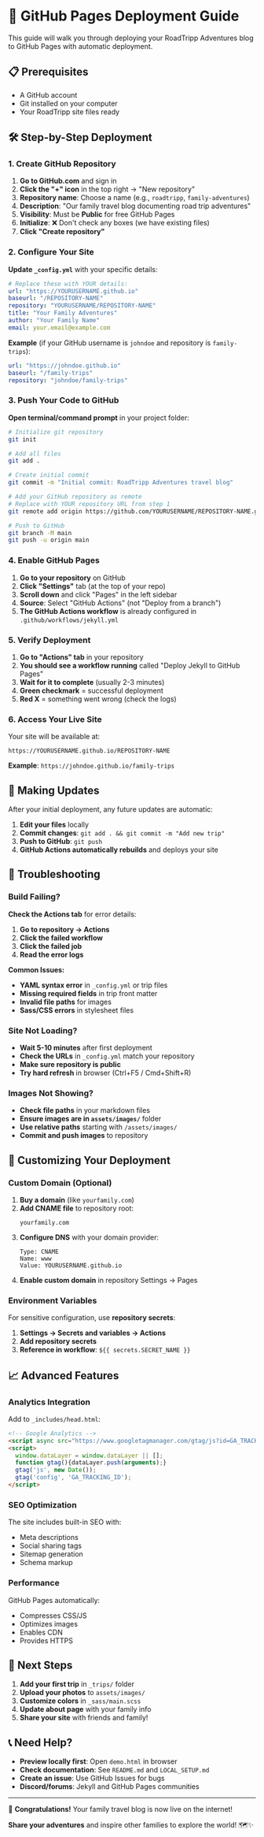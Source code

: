 # 🚀 GitHub Pages Deployment Guide

This guide will walk you through deploying your RoadTripp Adventures blog to GitHub Pages with automatic deployment.

## 📋 Prerequisites

- A GitHub account
- Git installed on your computer
- Your RoadTripp site files ready

## 🛠️ Step-by-Step Deployment

### 1. Create GitHub Repository

1. **Go to GitHub.com** and sign in
2. **Click the "+" icon** in the top right → "New repository"
3. **Repository name**: Choose a name (e.g., `roadtripp`, `family-adventures`)
4. **Description**: "Our family travel blog documenting road trip adventures"
5. **Visibility**: Must be **Public** for free GitHub Pages
6. **Initialize**: ❌ Don't check any boxes (we have existing files)
7. **Click "Create repository"**

### 2. Configure Your Site

**Update `_config.yml`** with your specific details:

```yaml
# Replace these with YOUR details:
url: "https://YOURUSERNAME.github.io"
baseurl: "/REPOSITORY-NAME"
repository: "YOURUSERNAME/REPOSITORY-NAME"
title: "Your Family Adventures"
author: "Your Family Name"
email: your.email@example.com
```

**Example** (if your GitHub username is `johndoe` and repository is `family-trips`):
```yaml
url: "https://johndoe.github.io"
baseurl: "/family-trips"
repository: "johndoe/family-trips"
```

### 3. Push Your Code to GitHub

**Open terminal/command prompt** in your project folder:

```bash
# Initialize git repository
git init

# Add all files
git add .

# Create initial commit
git commit -m "Initial commit: RoadTripp Adventures travel blog"

# Add your GitHub repository as remote
# Replace with YOUR repository URL from step 1
git remote add origin https://github.com/YOURUSERNAME/REPOSITORY-NAME.git

# Push to GitHub
git branch -M main
git push -u origin main
```

### 4. Enable GitHub Pages

1. **Go to your repository** on GitHub
2. **Click "Settings"** tab (at the top of your repo)
3. **Scroll down** and click "Pages" in the left sidebar
4. **Source**: Select "GitHub Actions" (not "Deploy from a branch")
5. **The GitHub Actions workflow** is already configured in `.github/workflows/jekyll.yml`

### 5. Verify Deployment

1. **Go to "Actions" tab** in your repository
2. **You should see a workflow running** called "Deploy Jekyll to GitHub Pages"
3. **Wait for it to complete** (usually 2-3 minutes)
4. **Green checkmark** = successful deployment
5. **Red X** = something went wrong (check the logs)

### 6. Access Your Live Site

Your site will be available at:
```
https://YOURUSERNAME.github.io/REPOSITORY-NAME
```

**Example**: `https://johndoe.github.io/family-trips`

## 🔄 Making Updates

After your initial deployment, any future updates are automatic:

1. **Edit your files** locally
2. **Commit changes**: `git add . && git commit -m "Add new trip"`
3. **Push to GitHub**: `git push`
4. **GitHub Actions automatically rebuilds** and deploys your site

## 🐛 Troubleshooting

### Build Failing?

**Check the Actions tab** for error details:

1. **Go to repository → Actions**
2. **Click the failed workflow**
3. **Click the failed job**
4. **Read the error logs**

**Common Issues:**

- **YAML syntax error** in `_config.yml` or trip files
- **Missing required fields** in trip front matter
- **Invalid file paths** for images
- **Sass/CSS errors** in stylesheet files

### Site Not Loading?

- **Wait 5-10 minutes** after first deployment
- **Check the URLs** in `_config.yml` match your repository
- **Make sure repository is public**
- **Try hard refresh** in browser (Ctrl+F5 / Cmd+Shift+R)

### Images Not Showing?

- **Check file paths** in your markdown files
- **Ensure images are in `assets/images/`** folder
- **Use relative paths** starting with `/assets/images/`
- **Commit and push images** to repository

## 🎨 Customizing Your Deployment

### Custom Domain (Optional)

1. **Buy a domain** (like `yourfamily.com`)
2. **Add CNAME file** to repository root:
   ```
   yourfamily.com
   ```
3. **Configure DNS** with your domain provider:
   ```
   Type: CNAME
   Name: www
   Value: YOURUSERNAME.github.io
   ```
4. **Enable custom domain** in repository Settings → Pages

### Environment Variables

For sensitive configuration, use **repository secrets**:

1. **Settings → Secrets and variables → Actions**
2. **Add repository secrets**
3. **Reference in workflow**: `${{ secrets.SECRET_NAME }}`

## 📈 Advanced Features

### Analytics Integration

Add to `_includes/head.html`:
```html
<!-- Google Analytics -->
<script async src="https://www.googletagmanager.com/gtag/js?id=GA_TRACKING_ID"></script>
<script>
  window.dataLayer = window.dataLayer || [];
  function gtag(){dataLayer.push(arguments);}
  gtag('js', new Date());
  gtag('config', 'GA_TRACKING_ID');
</script>
```

### SEO Optimization

The site includes built-in SEO with:
- Meta descriptions
- Social sharing tags
- Sitemap generation
- Schema markup

### Performance

GitHub Pages automatically:
- Compresses CSS/JS
- Optimizes images
- Enables CDN
- Provides HTTPS

## 🎯 Next Steps

1. **Add your first trip** in `_trips/` folder
2. **Upload your photos** to `assets/images/`
3. **Customize colors** in `_sass/main.scss`
4. **Update about page** with your family info
5. **Share your site** with friends and family!

## 📞 Need Help?

- **Preview locally first**: Open `demo.html` in browser
- **Check documentation**: See `README.md` and `LOCAL_SETUP.md`
- **Create an issue**: Use GitHub Issues for bugs
- **Discord/forums**: Jekyll and GitHub Pages communities

---

🌟 **Congratulations!** Your family travel blog is now live on the internet!

**Share your adventures** and inspire other families to explore the world! 🗺️✨ 